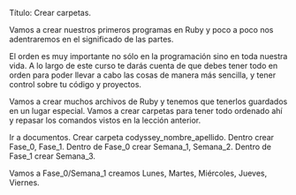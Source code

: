 Título: Crear carpetas.

Vamos a crear nuestros primeros programas en Ruby y poco a poco nos adentraremos en el significado de las partes.

El orden es muy importante no sólo en la programación sino en toda nuestra vida. A lo largo de este curso te darás cuenta de que debes tener todo en orden para poder llevar a cabo las cosas de manera más sencilla, y tener control sobre tu código y proyectos.

Vamos a crear muchos archivos de Ruby y tenemos que tenerlos guardados en un lugar especial. Vamos a crear carpetas para tener todo ordenado ahí y repasar los comandos vistos en la lección anterior.

Ir a documentos.
Crear carpeta codyssey_nombre_apellido.
Dentro crear Fase_0, Fase_1.
Dentro de Fase_0 crear Semana_1, Semana_2.
Dentro de Fase_1 crear Semana_3.

Vamos a Fase_0/Semana_1 creamos Lunes, Martes, Miércoles, Jueves, Viernes.

